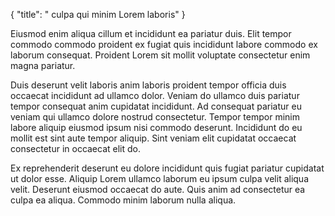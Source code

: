 {
  "title": " culpa qui minim Lorem laboris"
}

Eiusmod enim aliqua cillum et incididunt ea pariatur duis. Elit tempor commodo commodo proident ex fugiat quis incididunt labore commodo ex laborum consequat. Proident Lorem sit mollit voluptate consectetur enim magna pariatur.

Duis deserunt velit laboris anim laboris proident tempor officia duis occaecat incididunt ad ullamco dolor. Veniam do ullamco duis pariatur tempor consequat anim cupidatat incididunt. Ad consequat pariatur eu veniam qui ullamco dolore nostrud consectetur. Tempor tempor minim labore aliquip eiusmod ipsum nisi commodo deserunt. Incididunt do eu mollit est sint aute tempor aliquip. Sint veniam elit cupidatat occaecat consectetur in occaecat elit do.

Ex reprehenderit deserunt eu dolore incididunt quis fugiat pariatur cupidatat ut dolor esse. Aliquip Lorem ullamco laborum eu ipsum culpa velit aliqua velit. Deserunt eiusmod occaecat do aute. Quis anim ad consectetur ea culpa ea aliqua. Commodo minim laborum nulla aliqua.
